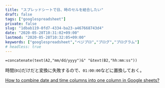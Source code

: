 ```yaml
---
title: "スプレッドシートで日、時のセルを結合したい"
draft: false
tags: ["googlespreadsheet"]
private: false
slug: "1dbab119-0fd7-4334-ba23-a467668743d4"
date: "2020-05-28T10:31:02+09:00"
lastmod: "2020-05-28T10:32:05+09:00"
keywords: ["googlespreadsheet","ベジプロ","プログ","プログラム"]
# headless: true
---
```


```
=concatenate(text(A2,"mm/dd/yyyy")&" "&text(B2,"hh:mm:ss")) 
```
時間(`01`)だけだと変換に失敗するので、`01:00:00`などに置換しておく。

[How to combine date and time columns into one column in Google sheets?](https://www.extendoffice.com/documents/excel/5172-google-sheets-combine-date-and-time.html)
